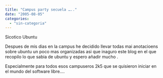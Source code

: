 ```yaml
---
title: "Campus party secuela ….."
date: "2005-08-05"
categories: 
  - "sin-categoria"
---
```


Sicotico Ubuntu

Despues de mis dias en la campus he decidido llevar todas mai anotacioens sobre ubuntu un poco mas organizadas asi que inaguro este blog en el que recopilo lo que sabia de ubuntu y espero añadir mucho .

Especialmente para todos esos campuseros 2k5 que se quisieron iniciar en el mundo del software libre....
